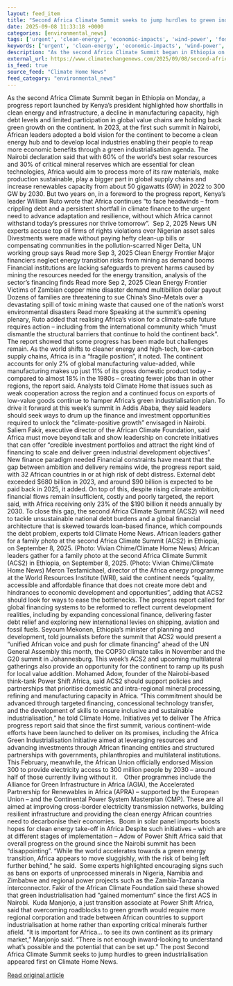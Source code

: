```yaml
---
layout: feed_item
title: "Second Africa Climate Summit seeks to jump hurdles to green industrialisation"
date: 2025-09-08 11:33:18 +0000
categories: [environmental_news]
tags: ['urgent', 'clean-energy', 'economic-impacts', 'wind-power', 'fossil-fuels', 'year-2023', 'renewable-energy', 'solar-power', 'emissions', 'climate-costs']
keywords: ['urgent', 'clean-energy', 'economic-impacts', 'wind-power', 'fossil-fuels', 'second', 'africa', 'climate']
description: "As the second Africa Climate Summit began in Ethiopia on Monday, a progress report launched by Kenya&#8217;s president highlighted how shortfalls in clean en..."
external_url: https://www.climatechangenews.com/2025/09/08/second-africa-climate-summit-seeks-to-jump-hurdles-to-green-industrialisation/
is_feed: true
source_feed: "Climate Home News"
feed_category: "environmental_news"
---
```


As the second Africa Climate Summit began in Ethiopia on Monday, a progress report launched by Kenya&#8217;s president highlighted how shortfalls in clean energy and infrastructure, a decline in manufacturing capacity, high debt levels and limited participation in global value chains are holding back green growth on the continent. In 2023, at the first such summit in Nairobi, African leaders adopted a bold vision for the continent to become a clean energy hub and to develop local industries enabling their people to reap more economic benefits through a green industrialisation agenda. The Nairobi declaration said that with 60% of the world&#8217;s best solar resources and 30% of critical mineral reserves which are essential for clean technologies, Africa would aim to process more of its raw materials, make production sustainable, play a bigger part in global supply chains and increase renewables capacity from about 50 gigawatts (GW) in 2022 to 300 GW by 2030. But two years on, in a foreword to the progress report, Kenya&#8217;s leader William Ruto wrote that Africa continues “to face headwinds – from crippling debt and a persistent shortfall in climate finance to the urgent need to advance adaptation and resilience, without which Africa cannot withstand today’s pressures nor thrive tomorrow”.&nbsp; Sep 2, 2025 News UN experts accuse top oil firms of rights violations over Nigerian asset sales Divestments were made without paying hefty clean-up bills or compensating communities in the pollution-scarred Niger Delta, UN working group says Read more Sep 3, 2025 Clean Energy Frontier Major financiers neglect energy transition risks from mining as demand booms Financial institutions are lacking safeguards to prevent harms caused by mining the resources needed for the energy transition, analysis of the sector&#8217;s financing finds Read more Sep 2, 2025 Clean Energy Frontier Victims of Zambian copper mine disaster demand multibillion dollar payout Dozens of families are threatening to sue China&#8217;s Sino-Metals over a devastating spill of toxic mining waste that caused one of the nation’s worst environmental disasters Read more Speaking at the summit&#8217;s opening plenary, Ruto added that realising Africa’s vision for a climate-safe future requires action &#8211; including from the international community which “must dismantle the structural barriers that continue to hold the continent back”. The report showed that some progress has been made but challenges remain. As the world shifts to cleaner energy and high-tech, low-carbon supply chains, Africa is in a “fragile position”, it noted. The continent accounts for only 2% of global manufacturing value-added, while manufacturing makes up just 11% of its gross domestic product today &#8211; compared to almost 18% in the 1980s &#8211; creating fewer jobs than in other regions, the report said. Analysts told Climate Home that issues such as weak cooperation across the region and a continued focus on exports of low-value goods continue to hamper Africa’s green industrialisation plan. To drive it forward at this week&#8217;s summit in Addis Ababa, they said leaders should seek ways to drum up the finance and investment opportunities required to unlock the &#8220;climate-positive growth&#8221; envisaged in Nairobi. Saliem Fakir, executive director of the African Climate Foundation, said Africa must move beyond talk and show leadership on concrete initiatives that can offer &#8220;credible investment portfolios and attract the right kind of financing to scale and deliver green industrial development objectives”.&nbsp; New finance paradigm needed Financial constraints have meant that the gap between ambition and delivery remains wide, the progress report said, with 32 African countries in or at high risk of debt distress. External debt exceeded $680 billion in 2023, and around $90 billion is expected to be paid back in 2025, it added. On top of this, despite rising climate ambition, financial flows remain insufficient, costly and poorly targeted, the report said, with Africa receiving only 23% of the $190 billion it needs annually by 2030. To close this gap, the second Africa Climate Summit (ACS2) will need to tackle unsustainable national debt burdens and a global financial architecture that is skewed towards loan-based finance, which compounds the debt problem, experts told Climate Home News. African leaders gather for a family photo at the second Africa Climate Summit (ACS2) in Ethiopia, on September 8, 2025. (Photo: Vivian Chime/Climate Home News) African leaders gather for a family photo at the second Africa Climate Summit (ACS2) in Ethiopia, on September 8, 2025. (Photo: Vivian Chime/Climate Home News) Meron Tesfamichael, director of the Africa energy programme at the World Resources Institute (WRI), said the continent needs “quality, accessible and affordable finance that does not create more debt and hindrances to economic development and opportunities”, adding that ACS2 should look for ways to ease the bottlenecks. The progress report called for global financing systems to be reformed to reflect current development realities, including by expanding concessional finance, delivering faster debt relief and exploring new international levies on shipping, aviation and fossil fuels. Seyoum Mekonen, Ethiopia’s minister of planning and development, told journalists before the summit that ACS2 would present a “unified African voice and push for climate financing” ahead of the UN General Assembly this month, the COP30 climate talks in November and the G20 summit in Johannesburg. This week&#8217;s ACS2 and upcoming multilateral gatherings also provide an opportunity for the continent to ramp up its push for local value addition. Mohamed Adow, founder of the Nairobi-based think-tank Power Shift Africa, said ACS2 should support policies and partnerships that prioritise domestic and intra-regional mineral processing, refining and manufacturing capacity in Africa. “This commitment should be advanced through targeted financing, concessional technology transfer, and the development of skills to ensure inclusive and sustainable industrialisation,” he told Climate Home. Initiatives yet to deliver The Africa progress report said that since the first summit, various continent-wide efforts have been launched to deliver on its promises, including the Africa Green Industrialisation Initiative aimed at leveraging resources and advancing investments through African financing entities and structured partnerships with governments, philanthropies and multilateral institutions. This February, meanwhile, the African Union officially endorsed Mission 300 to provide electricity access to 300 million people by 2030 &#8211; around half of those currently living without it.&nbsp;&nbsp;&nbsp; Other programmes include the Alliance for Green Infrastructure in Africa (AGIA), the Accelerated Partnership for Renewables in Africa (APRA) &#8211; supported by the European Union &#8211; and the Continental Power System Masterplan (CMP). These are all aimed at improving cross-border electricity transmission networks, building resilient infrastructure and providing the clean energy African countries need to decarbonise their economies.&nbsp; Boom in solar panel imports boosts hopes for clean energy take-off in Africa Despite such initiatives &#8211; which are at different stages of implementation &#8211; Adow of Power Shift Africa said that overall progress on the ground since the Nairobi summit has been “disappointing”. “While the world accelerates towards a green energy transition, Africa appears to move sluggishly, with the risk of being left further behind,” he said.&nbsp; Some experts highlighted encouraging signs such as bans on exports of unprocessed minerals in Nigeria, Namibia and Zimbabwe and regional power projects such as the Zambia-Tanzania interconnector. Fakir of the African Climate Foundation said these showed that green industrialisation had “gained momentum” since the first ACS in Nairobi.&nbsp; Kuda Manjonjo, a just transition associate at Power Shift Africa, said that overcoming roadblocks to green growth would require more regional corporation and trade between African countries to support industrialisation at home rather than exporting critical minerals further afield. “It is important for Africa&#8230; to see its own continent as its primary market,” Manjonjo said. “There is not enough inward-looking to understand what’s possible and the potential that can be set up.&#8221; The post Second Africa Climate Summit seeks to jump hurdles to green industrialisation appeared first on Climate Home News.

[Read original article](https://www.climatechangenews.com/2025/09/08/second-africa-climate-summit-seeks-to-jump-hurdles-to-green-industrialisation/)
